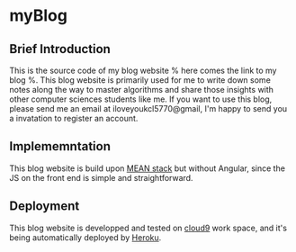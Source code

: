 # myBlog

## Brief Introduction
This is the source code of my blog website % here comes the link to my blog %. This blog website is primarily used for me to write down some notes along the way to master algorithms and share those insights with other computer sciences students like me. If you want to use this blog, please send me an email at iloveyoukcl5770@gmail, I'm happy to send you a invatation to register an account.

## Implememntation
This blog website is build upon [MEAN stack](https://en.wikipedia.org/wiki/MEAN_(software_bundle)) but without Angular, since the JS on the front end is simple and straightforward.

## Deployment
This blog website is developped and tested on [cloud9](https://c9.io/) work space, and it's being automatically deployed by [Heroku](https://www.heroku.com).
